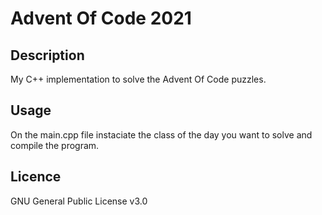 # Advent Of Code 2021

## Description

My C++ implementation to solve the Advent Of Code puzzles.

## Usage

On the main.cpp file instaciate the class of the day you want to solve and compile the program.

## Licence

GNU General Public License v3.0
